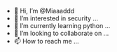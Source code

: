 - 👋 Hi, I’m @Miaaaddd
- 👀 I’m interested in security ...
- 🌱 I’m currently learning python ...
- 💞️ I’m looking to collaborate on ...
- 📫 How to reach me ...

<!---
Miaaaddd/Miaaaddd is a ✨ special ✨ repository because its `README.md` (this file) appears on your GitHub profile.
You can click the Preview link to take a look at your changes.
--->
